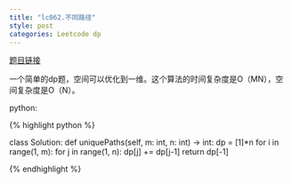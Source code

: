```yaml
---
title: "lc062.不同路径"
style: post
categories: Leetcode dp
---
```


[题目链接](https://leetcode-cn.com/problems/unique-paths/)

一个简单的dp题，空间可以优化到一维。这个算法的时间复杂度是O（MN），空间复杂度是O（N）。

python:

{% highlight python %}

class Solution:
    def uniquePaths(self, m: int, n: int) -> int:
        dp = [1]*n
        for i in range(1, m):
            for j in range(1, n):
                dp[j] += dp[j-1]
        return dp[-1]

{% endhighlight %}
